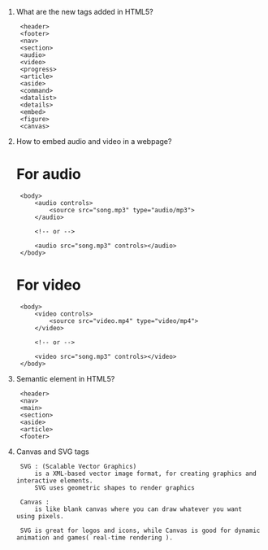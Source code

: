 1. What are the new tags added in HTML5?

        <header>    
        <footer>   
        <nav>      
        <section>  
        <audio>    
        <video>    
        <progress> 
        <article>   
        <aside>    
        <command>  
        <datalist> 
        <details>  
        <embed>    
        <figure>   
        <canvas>   


2. How to embed audio and video in a webpage?

    # For audio

        <body>
            <audio controls>
                <source src="song.mp3" type="audio/mp3">
            </audio>

            <!-- or -->

            <audio src="song.mp3" controls></audio>
        </body>

    # For video

        <body>
            <video controls>
                <source src="video.mp4" type="video/mp4">
            </video>

            <!-- or -->

            <video src="song.mp3" controls></video>
        </body>


3. Semantic element in HTML5?

        <header>
        <nav>
        <main>
        <section>
        <aside>
        <article>
        <footer>

4. Canvas and SVG tags  

        SVG : (Scalable Vector Graphics) 
            is a XML-based vector image format, for creating graphics and interactive elements.
            SVG uses geometric shapes to render graphics
        
        Canvas : 
            is like blank canvas where you can draw whatever you want using pixels.

        SVG is great for logos and icons, while Canvas is good for dynamic animation and games( real-time rendering ).

